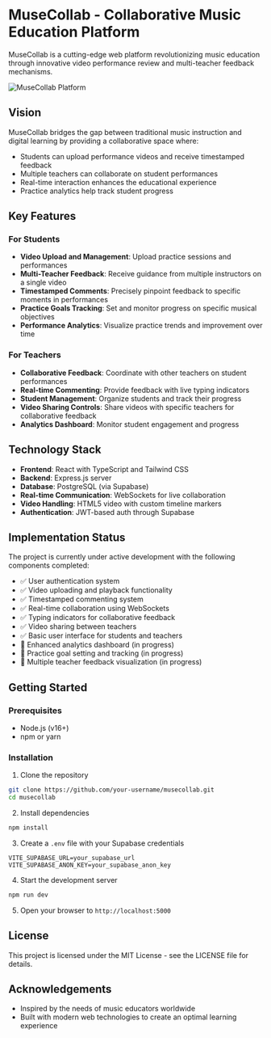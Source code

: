 # MuseCollab - Collaborative Music Education Platform

MuseCollab is a cutting-edge web platform revolutionizing music education through innovative video performance review and multi-teacher feedback mechanisms.

![MuseCollab Platform](https://i.imgur.com/placeholder.png)

## Vision

MuseCollab bridges the gap between traditional music instruction and digital learning by providing a collaborative space where:

- Students can upload performance videos and receive timestamped feedback
- Multiple teachers can collaborate on student performances
- Real-time interaction enhances the educational experience
- Practice analytics help track student progress

## Key Features

### For Students
- **Video Upload and Management**: Upload practice sessions and performances
- **Multi-Teacher Feedback**: Receive guidance from multiple instructors on a single video
- **Timestamped Comments**: Precisely pinpoint feedback to specific moments in performances
- **Practice Goals Tracking**: Set and monitor progress on specific musical objectives
- **Performance Analytics**: Visualize practice trends and improvement over time

### For Teachers
- **Collaborative Feedback**: Coordinate with other teachers on student performances
- **Real-time Commenting**: Provide feedback with live typing indicators
- **Student Management**: Organize students and track their progress
- **Video Sharing Controls**: Share videos with specific teachers for collaborative feedback
- **Analytics Dashboard**: Monitor student engagement and progress

## Technology Stack

- **Frontend**: React with TypeScript and Tailwind CSS
- **Backend**: Express.js server
- **Database**: PostgreSQL (via Supabase)
- **Real-time Communication**: WebSockets for live collaboration
- **Video Handling**: HTML5 video with custom timeline markers
- **Authentication**: JWT-based auth through Supabase

## Implementation Status

The project is currently under active development with the following components completed:

- ✅ User authentication system
- ✅ Video uploading and playback functionality
- ✅ Timestamped commenting system
- ✅ Real-time collaboration using WebSockets
- ✅ Typing indicators for collaborative feedback
- ✅ Video sharing between teachers
- ✅ Basic user interface for students and teachers
- 🔄 Enhanced analytics dashboard (in progress)
- 🔄 Practice goal setting and tracking (in progress)
- 🔄 Multiple teacher feedback visualization (in progress)

## Getting Started

### Prerequisites
- Node.js (v16+)
- npm or yarn

### Installation

1. Clone the repository
```bash
git clone https://github.com/your-username/musecollab.git
cd musecollab
```

2. Install dependencies
```bash
npm install
```

3. Create a `.env` file with your Supabase credentials
```
VITE_SUPABASE_URL=your_supabase_url
VITE_SUPABASE_ANON_KEY=your_supabase_anon_key
```

4. Start the development server
```bash
npm run dev
```

5. Open your browser to `http://localhost:5000`

## License

This project is licensed under the MIT License - see the LICENSE file for details.

## Acknowledgements

- Inspired by the needs of music educators worldwide
- Built with modern web technologies to create an optimal learning experience